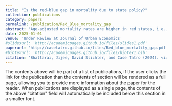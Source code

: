 ```yaml
---
title: "Is the red-blue gap in mortality due to state policy?"
collection: publications
category: papers
permalink: /publication/Red_Blue_mortality_gap
abstract: 'Age-adjusted mortality rates are higher in red states, i.e., states with high support for the Republican Party. We ask whether this is due to state-level policies or simply due to confounding variables such as culture. We implement three research designs a border county design, a regression discontinuity design, and a novel design exploiting the partisanship of distant parts of a state. Our point estimates suggest that Democratic state government slightly decreases mortality, but most estimates are insignificant, and in all designs we find that the correlation between partisanship and mortality is predominantly driven by confounding.'
date: 2025-01-01
venue: 'Under Review at Journal of Urban Economics'
#slidesurl: 'http://academicpages.github.io/files/slides1.pdf'
paperurl: 'http://casetatro.github.io/files/Red_blue_mortality_gap.pdf'
#bibtexurl: 'http://academicpages.github.io/files/bibtex1.bib'
citation: 'Bhattarai, Jijee, David Slichter, and Case Tatro (2024). <i>Is the mortality gap between red and blue states caused by policy?</i> Working Paper'
---
```

The contents above will be part of a list of publications, if the user clicks the link for the publication than the contents of section will be rendered as a full page, allowing you to provide more information about the paper for the reader. When publications are displayed as a single page, the contents of the above "citation" field will automatically be included below this section in a smaller font.
